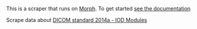 This is a scraper that runs on [Morph](https://morph.io). To get started [see the documentation](https://morph.io/documentation)

Scrape data about [DICOM standard 2014a - IOD Modules](ftp://medical.nema.org/medical/dicom/2014a/source/docbook/part03/)
